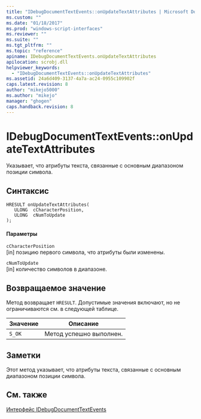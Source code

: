 ```yaml
---
title: "IDebugDocumentTextEvents::onUpdateTextAttributes | Microsoft Docs"
ms.custom: ""
ms.date: "01/18/2017"
ms.prod: "windows-script-interfaces"
ms.reviewer: ""
ms.suite: ""
ms.tgt_pltfrm: ""
ms.topic: "reference"
apiname: IDebugDocumentTextEvents.onUpdateTextAttributes
apilocation: scrobj.dll
helpviewer_keywords: 
  - "IDebugDocumentTextEvents::onUpdateTextAttributes"
ms.assetid: 24a6d409-3137-4a7a-ac24-0955c109902f
caps.latest.revision: 8
author: "mikejo5000"
ms.author: "mikejo"
manager: "ghogen"
caps.handback.revision: 8
---
```

# IDebugDocumentTextEvents::onUpdateTextAttributes
Указывает, что атрибуты текста, связанные с основным диапазоном позиции символа.  
  
## Синтаксис  
  
```  
HRESULT onUpdateTextAttributes(  
   ULONG  cCharacterPosition,  
   ULONG  cNumToUpdate  
);  
```  
  
#### Параметры  
 `cCharacterPosition`  
 \[in\] позицию первого символа, что атрибуты были изменены.  
  
 `cNumToUpdate`  
 \[in\] количество символов в диапазоне.  
  
## Возвращаемое значение  
 Метод возвращает `HRESULT`.  Допустимые значения включают, но не ограничиваются см. в следующей таблице.  
  
|Значение|Описание|  
|--------------|--------------|  
|`S_OK`|Метод успешно выполнен.|  
  
## Заметки  
 Этот метод указывает, что атрибуты текста, связанные с основным диапазоном позиции символа.  
  
## См. также  
 [Интерфейс IDebugDocumentTextEvents](../../winscript/reference/idebugdocumenttextevents-interface.md)
